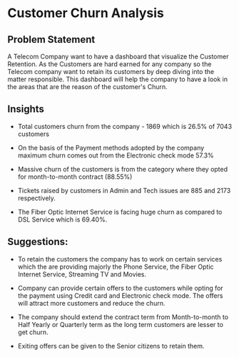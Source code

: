 # Customer Churn Analysis

## Problem Statement

A Telecom Company want to have a dashboard that visualize the Customer Retention. As the Customers are hard earned for any company so the Telecom company want to retain its customers by deep diving into the matter responsible. This dashboard will help the company to have a look in the areas that are the reason of the customer's Churn.

## Insights

- Total customers churn from the company - 1869 which is 26.5% of 7043 customers

- On the basis of the Payment methods adopted by the company maximum churn comes out from the Electronic check mode 57.3%

- Massive churn of the customers is from the category where they opted for month-to-month contract (88.55%)

- Tickets raised by customers in Admin and Tech issues are 885 and 2173 respectively.

- The Fiber Optic Internet Service is facing huge churn as compared to DSL Service which is 69.40%.

## Suggestions:

- To retain the customers the company has to work on certain services which the are providing majorly the Phone Service, the Fiber Optic Internet Service, Streaming TV and Movies.

- Company can provide certain offers to the customers while opting for the payment using Credit card and Electronic check mode. The offers will attract more customers and reduce the churn.

- The company should extend the contract term from Month-to-month to Half Yearly or Quarterly term  as the long term customers are lesser to get churn.

- Exiting offers can be given to the Senior citizens to retain them.
